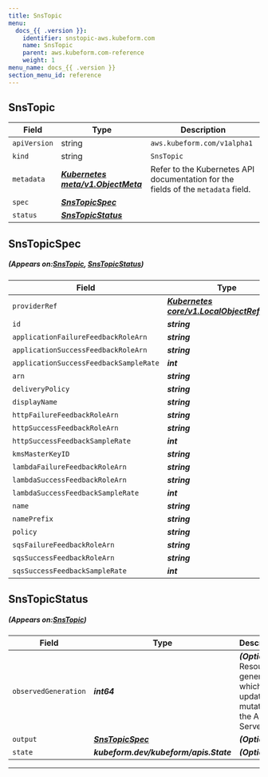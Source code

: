 ```yaml
---
title: SnsTopic
menu:
  docs_{{ .version }}:
    identifier: snstopic-aws.kubeform.com
    name: SnsTopic
    parent: aws.kubeform.com-reference
    weight: 1
menu_name: docs_{{ .version }}
section_menu_id: reference
---
```


## SnsTopic
| Field | Type | Description |
| ------ | ----- | ----------- |
| `apiVersion` | string | `aws.kubeform.com/v1alpha1` |
|    `kind` | string | `SnsTopic` |
| `metadata` | ***[Kubernetes meta/v1.ObjectMeta](https://kubernetes.io/docs/reference/generated/kubernetes-api/v1.13/#objectmeta-v1-meta)***|Refer to the Kubernetes API documentation for the fields of the `metadata` field.|
| `spec` | ***[SnsTopicSpec](#SnsTopicSpec)***||
| `status` | ***[SnsTopicStatus](#SnsTopicStatus)***||
## SnsTopicSpec
##### (Appears on:[SnsTopic](#SnsTopic), [SnsTopicStatus](#SnsTopicStatus))
| Field | Type | Description |
| ------ | ----- | ----------- |
| `providerRef` | ***[Kubernetes core/v1.LocalObjectReference](https://kubernetes.io/docs/reference/generated/kubernetes-api/v1.13/#localobjectreference-v1-core)***||
| `id` | ***string***||
| `applicationFailureFeedbackRoleArn` | ***string***| ***(Optional)*** |
| `applicationSuccessFeedbackRoleArn` | ***string***| ***(Optional)*** |
| `applicationSuccessFeedbackSampleRate` | ***int***| ***(Optional)*** |
| `arn` | ***string***| ***(Optional)*** |
| `deliveryPolicy` | ***string***| ***(Optional)*** |
| `displayName` | ***string***| ***(Optional)*** |
| `httpFailureFeedbackRoleArn` | ***string***| ***(Optional)*** |
| `httpSuccessFeedbackRoleArn` | ***string***| ***(Optional)*** |
| `httpSuccessFeedbackSampleRate` | ***int***| ***(Optional)*** |
| `kmsMasterKeyID` | ***string***| ***(Optional)*** |
| `lambdaFailureFeedbackRoleArn` | ***string***| ***(Optional)*** |
| `lambdaSuccessFeedbackRoleArn` | ***string***| ***(Optional)*** |
| `lambdaSuccessFeedbackSampleRate` | ***int***| ***(Optional)*** |
| `name` | ***string***| ***(Optional)*** |
| `namePrefix` | ***string***| ***(Optional)*** |
| `policy` | ***string***| ***(Optional)*** |
| `sqsFailureFeedbackRoleArn` | ***string***| ***(Optional)*** |
| `sqsSuccessFeedbackRoleArn` | ***string***| ***(Optional)*** |
| `sqsSuccessFeedbackSampleRate` | ***int***| ***(Optional)*** |
## SnsTopicStatus
##### (Appears on:[SnsTopic](#SnsTopic))
| Field | Type | Description |
| ------ | ----- | ----------- |
| `observedGeneration` | ***int64***| ***(Optional)*** Resource generation, which is updated on mutation by the API Server.|
| `output` | ***[SnsTopicSpec](#SnsTopicSpec)***| ***(Optional)*** |
| `state` | ***kubeform.dev/kubeform/apis.State***| ***(Optional)*** |
---
